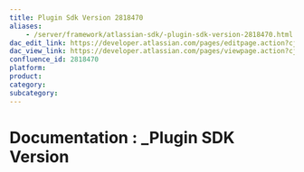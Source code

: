 ```yaml
---
title: Plugin Sdk Version 2818470
aliases:
    - /server/framework/atlassian-sdk/-plugin-sdk-version-2818470.html
dac_edit_link: https://developer.atlassian.com/pages/editpage.action?cjm=wozere&pageId=2818470
dac_view_link: https://developer.atlassian.com/pages/viewpage.action?cjm=wozere&pageId=2818470
confluence_id: 2818470
platform:
product:
category:
subcategory:
---
```

# Documentation : \_Plugin SDK Version

















































































































































































































































































































